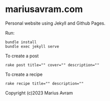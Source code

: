 # mariusavram.com

Personal website using Jekyll and Github Pages.

Run:
```
bundle install
bundle exec jekyll serve
```

To create a post
```
rake post title="" cover="" description=""
```

To create a recipe
```
rake recipe title="" description=""
```

Copyright (c)2023 Marius Avram
